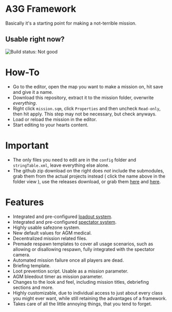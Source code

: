 A3G Framework
=============
Basically it's a starting point for making a not-terrible mission.

Usable right now?
-----------------
![Build status: Not good](https://img.shields.io/badge/stable-nah-red.svg)

How-To
======
- Go to the editor, open the map you want to make a mission on, hit save and give it a name.
- Download this repository, extract it to the mission folder, overwrite _everything_.
- Right click `mission.sqm`, click `Properties` and then uncheck `Read-only`, then hit apply. This step may not be necessary, but check anyways.
- Load or reload the mission in the editor.
- Start editing to your hearts content.

Important
=========
- The only files you need to edit are in the `config` folder and `stringTable.xml`, leave everything else alone.
- The github zip download on the right does _not_ include the submodules, grab them from the actual projects instead ( click the name above in the folder view ), use the releases download, or grab them [here](https://github.com/a3g/a3g-loadout) and [here](https://github.com/a3g/a3g-spectator-cam).

Features
========
- Integrated and pre-configured [loadout system](https://github.com/a3g/a3g-loadout).
- Integrated and pre-configured [spectator system](https://github.com/a3g/a3g-spectator-cam).
- Highly usable safezone system.
- New default values for AGM medical.
- Decentralized mission related files.
- Premade respawn templates to cover all usage scenarios, such as allowing or disallowing respawn, fully integrated with the spectator camera.
- Automated mission failure once all players are dead.
- Briefing template.
- Loot prevention script. Usable as a mission parameter.
- AGM bleedout timer as mission parameter.
- Changes to the look and feel, including mission titles, debriefing sections and more.
- Highly customizable, due to individual access to just about every class you might ever want, while still retaining the advantages of a framework.
- Takes care of all the little annoying things, that you tend to forget.
